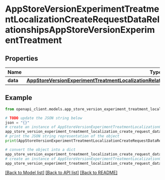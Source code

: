 # AppStoreVersionExperimentTreatmentLocalizationCreateRequestDataRelationshipsAppStoreVersionExperimentTreatment


## Properties

Name | Type | Description | Notes
------------ | ------------- | ------------- | -------------
**data** | [**AppStoreVersionExperimentTreatmentLocalizationRelationshipsAppStoreVersionExperimentTreatmentData**](AppStoreVersionExperimentTreatmentLocalizationRelationshipsAppStoreVersionExperimentTreatmentData.md) |  | 

## Example

```python
from openapi_client.models.app_store_version_experiment_treatment_localization_create_request_data_relationships_app_store_version_experiment_treatment import AppStoreVersionExperimentTreatmentLocalizationCreateRequestDataRelationshipsAppStoreVersionExperimentTreatment

# TODO update the JSON string below
json = "{}"
# create an instance of AppStoreVersionExperimentTreatmentLocalizationCreateRequestDataRelationshipsAppStoreVersionExperimentTreatment from a JSON string
app_store_version_experiment_treatment_localization_create_request_data_relationships_app_store_version_experiment_treatment_instance = AppStoreVersionExperimentTreatmentLocalizationCreateRequestDataRelationshipsAppStoreVersionExperimentTreatment.from_json(json)
# print the JSON string representation of the object
print(AppStoreVersionExperimentTreatmentLocalizationCreateRequestDataRelationshipsAppStoreVersionExperimentTreatment.to_json())

# convert the object into a dict
app_store_version_experiment_treatment_localization_create_request_data_relationships_app_store_version_experiment_treatment_dict = app_store_version_experiment_treatment_localization_create_request_data_relationships_app_store_version_experiment_treatment_instance.to_dict()
# create an instance of AppStoreVersionExperimentTreatmentLocalizationCreateRequestDataRelationshipsAppStoreVersionExperimentTreatment from a dict
app_store_version_experiment_treatment_localization_create_request_data_relationships_app_store_version_experiment_treatment_from_dict = AppStoreVersionExperimentTreatmentLocalizationCreateRequestDataRelationshipsAppStoreVersionExperimentTreatment.from_dict(app_store_version_experiment_treatment_localization_create_request_data_relationships_app_store_version_experiment_treatment_dict)
```
[[Back to Model list]](../README.md#documentation-for-models) [[Back to API list]](../README.md#documentation-for-api-endpoints) [[Back to README]](../README.md)


